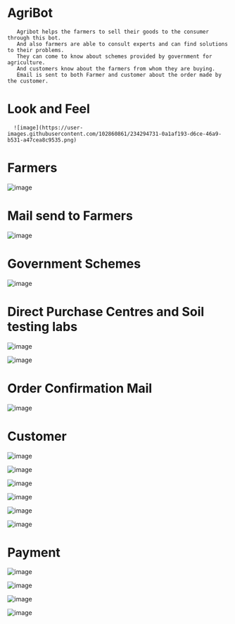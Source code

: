 # AgriBot

       Agribot helps the farmers to sell their goods to the consumer through this bot.
       And also farmers are able to consult experts and can find solutions to their problems.
       They can come to know about schemes provided by government for agriculture.
       And customers know about the farmers from whom they are buying.
       Email is sent to both Farmer and customer about the order made by the customer.

# Look and Feel
       
      ![image](https://user-images.githubusercontent.com/102860861/234294731-0a1af193-d6ce-46a9-b531-a47cea8c9535.png)

       
 # Farmers
 
 ![image](https://user-images.githubusercontent.com/102860861/234294655-6c62a21b-c2cc-40f1-922a-210fb239e54b.png)
 
 
 # Mail send to Farmers
 
 ![image](https://user-images.githubusercontent.com/102860861/234294914-f9a486b7-ffee-499e-9042-15e11fc8c6cd.png)

# Government Schemes

![image](https://user-images.githubusercontent.com/102860861/234295002-bff10766-6a1c-4b2d-bd6d-ade0f79e58ee.png)

# Direct Purchase Centres and Soil testing labs

![image](https://user-images.githubusercontent.com/102860861/234295163-bae91752-8b4a-4e88-aacf-3dcb51a12ea6.png)

![image](https://user-images.githubusercontent.com/102860861/234295242-ad896940-55c6-4d1a-aa6a-55a00aea88d7.png)

# Order Confirmation Mail

![image](https://user-images.githubusercontent.com/102860861/234295366-586b0591-a845-4791-b7de-4685f35c1581.png)

# Customer

![image](https://user-images.githubusercontent.com/102860861/234299509-14d6d424-efbc-4383-b0dc-7edb36a2d14f.png)

![image](https://user-images.githubusercontent.com/102860861/234299607-1e21cda7-864d-4f87-ba07-44aa073c8ed1.png)

![image](https://user-images.githubusercontent.com/102860861/234299703-647ac6d8-973c-425c-aa42-49a0584a896e.png)

![image](https://user-images.githubusercontent.com/102860861/234299790-ba610251-1868-4591-96bb-2997a2577cf6.png)

![image](https://user-images.githubusercontent.com/102860861/234299880-920bfabb-6adc-4c28-8142-d99c16139293.png)

![image](https://user-images.githubusercontent.com/102860861/234300066-bb807f2c-2663-4725-a8f9-cbfb7d62d6f7.png)


# Payment 
![image](https://user-images.githubusercontent.com/102860861/234300242-3bec1004-3c40-4c49-b22e-a276c6dad5be.png)

![image](https://user-images.githubusercontent.com/102860861/234300357-07a8c1bb-cd51-4f42-a1d7-e2304234df37.png)

![image](https://user-images.githubusercontent.com/102860861/234300832-cbf1f93e-a506-4a78-8a43-e93794c174d1.png)

![image](https://user-images.githubusercontent.com/102860861/234300923-e92439f8-07b6-4af2-aef4-3266b2350662.png)



